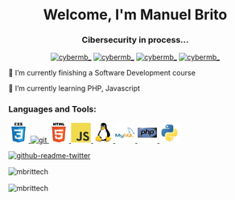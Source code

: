 <h1 align="center">Welcome, I'm Manuel Brito</h1>
<h3 align="center">Cibersecurity in process...</h3>

<p align="center"> 
<a href="https://twitter.com/cybermb_" target="blank"><img src="https://img.shields.io/badge/Twitter-%231DA1F2.svg?style=for-the-badge&logo=Twitter&logoColor=white" alt="cybermb_" /></a> 
<a href="https://instagram.com/cybermb_" target="blank"><img src="https://img.shields.io/badge/Instagram-%23E4405F.svg?style=for-the-badge&logo=Instagram&logoColor=white" alt="cybermb_" /></a> 
<a href="https://linkedin.com/in/cybermb" target="blank"><img src="https://img.shields.io/badge/linkedin-%230077B5.svg?style=for-the-badge&logo=linkedin&logoColor=white" alt="cybermb_" /></a> 
<a href="https://www.youtube.com/channel/UC3GyZjqU3pCMYctxz0DMO3Q" target="blank"><img src="https://img.shields.io/badge/YouTube-%23FF0000.svg?style=for-the-badge&logo=YouTube&logoColor=white" alt="cybermb_" /></a> 
</p>

<p align="left"> 🔭 I’m currently finishing a Software Development course</p>
<p align="left">🌱 I’m currently learning PHP, Javascript</p>

<h3 align="left">Languages and Tools:</h3>
<p align="left"> <a href="https://www.w3schools.com/css/" target="_blank" rel="noreferrer"> <img src="https://raw.githubusercontent.com/devicons/devicon/master/icons/css3/css3-original-wordmark.svg" alt="css3" width="40" height="40"/> </a> <a href="https://git-scm.com/" target="_blank" rel="noreferrer"> <img src="https://www.vectorlogo.zone/logos/git-scm/git-scm-icon.svg" alt="git" width="40" height="40"/> </a> <a href="https://www.w3.org/html/" target="_blank" rel="noreferrer"> <img src="https://raw.githubusercontent.com/devicons/devicon/master/icons/html5/html5-original-wordmark.svg" alt="html5" width="40" height="40"/> </a> <a href="https://developer.mozilla.org/en-US/docs/Web/JavaScript" target="_blank" rel="noreferrer"> <img src="https://raw.githubusercontent.com/devicons/devicon/master/icons/javascript/javascript-original.svg" alt="javascript" width="40" height="40"/> </a> <a href="https://www.linux.org/" target="_blank" rel="noreferrer"> <img src="https://raw.githubusercontent.com/devicons/devicon/master/icons/linux/linux-original.svg" alt="linux" width="40" height="40"/> </a> <a href="https://www.mysql.com/" target="_blank" rel="noreferrer"> <img src="https://raw.githubusercontent.com/devicons/devicon/master/icons/mysql/mysql-original-wordmark.svg" alt="mysql" width="40" height="40"/> </a> <a href="https://www.php.net" target="_blank" rel="noreferrer"> <img src="https://raw.githubusercontent.com/devicons/devicon/master/icons/php/php-original.svg" alt="php" width="40" height="40"/> </a> <a href="https://www.python.org" target="_blank" rel="noreferrer"> <img src="https://raw.githubusercontent.com/devicons/devicon/master/icons/python/python-original.svg" alt="python" width="40" height="40"/> </a> </p>

[![github-readme-twitter](https://github-readme-twitter.gazf.vercel.app/api?id=cybermb_&layout=wide&show_border=off)](https://twitter.com/cybermb_)

<p><img align="center" src="https://github-readme-stats.vercel.app/api?username=mbrittech&show_icons=true&locale=en&theme=codeSTACKr&hide_border=true" alt="mbrittech" /></p>

<p><img align="center"src="https://github-readme-stats.vercel.app/api/top-langs?username=mbrittech&show_icons=true&locale=en&layout=compact&theme=codeSTACKr&hide_border=true" alt="mbrittech" /></p>




